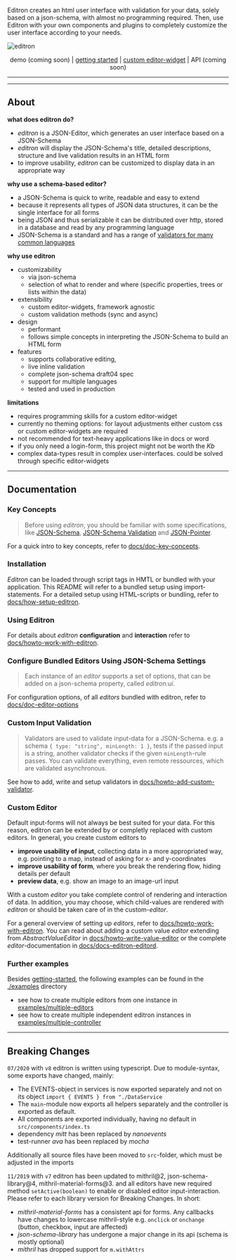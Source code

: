 Editron creates an html user interface with validation for your data, solely based on a json-schema, with almost no programming required. Then, use Editron with your own components and plugins to completely customize the user interface according to your needs.

![editron](./docs/images/logo.png)

<p align="center">
    demo (coming soon) | <a href="#user-content-getting-started">getting started</a> | <a href="#user-content-custom-editor-widget">custom editor-widget</a> | API (coming soon)
</p>

---
<!-- TOC start -->

<!-- TOC end -->


---
## About

**what does editron do?**
- _editron_ is a JSON-Editor, which generates an user interface based on a JSON-Schema
- _editron_ will display the JSON-Schema's title, detailed descriptions, structure and live validation results in an HTML form
- to improve usability, _editron_ can be customized to display data in an appropriate way

**why use a schema-based editor?**
- a JSON-Schema is quick to write, readable and easy to extend
- because it represents all types of JSON data structures, it can be the single interface for all forms
- being JSON and thus serializable it can be distributed over http, stored in a database and read by any programming language
- JSON-Schema is a standard and has a range of [validators for many common languages](https://json-schema.org/implementations.html#validators)

**why use editron**
- customizability
    - via json-schema
    - selection of what to render and where (specific properties, trees or lists within the data)
- extensibility
    - custom editor-widgets, framework agnostic
    - custom validation methods (sync and async)
- design
    - performant
    - follows simple concepts in interpreting the JSON-Schema to build an HTML form
- features
    - supports collaborative editing,
    - live inline validation
    - complete json-schema draft04 spec
    - support for multiple languages
    - tested and used in production

**limitations**
- requires programming skills for a custom editor-widget
- currently no theming options: for layout adjustments either custom css or custom editor-widgets are required
- not recommended for text-heavy applications like in docs or word
- if you only need a login-form, this project might not be worth the _Kb_
- complex data-types result in complex user-interfaces. could be solved through specific editor-widgets

<!--
### demos
-  @todo setup github.io page
-  @todo website demonstrating custom-editors, live schema modification and selection of schema examples
-  example with default types like select
-->


---
## Documentation


### Key Concepts
> Before using _editron_, you should be familiar with some specifications, like [JSON-Schema](https://json-schema.org/), [JSON-Schema Validation](https://json-schema.org/latest/json-schema-validation.html) and [JSON-Pointer](https://tools.ietf.org/html/rfc6901).

For a quick intro to key concepts, refer to [docs/doc-key-concepts](./docs/doc-key-concepts.md).


### Installation

_Editron_ can be loaded through script tags in HMTL or bundled with your application. This README will refer to a bundled setup using import-statements. For a detailed setup using HTML-scripts or bundling, refer to [docs/how-setup-editron](./docs/howto-setup-editron.md).


### Using Editron

For details about _editron_ **configuration** and **interaction** refer to [docs/howto-work-with-editron](./docs/howto-work-with-editron.md).


### Configure Bundled Editors Using JSON-Schema Settings
> Each instance of an _editor_ supports a set of options, that can be added on a json-schema property, called _editron:ui_.

For configuration options, of all _editors_ bundled with editron, refer to [docs/doc-editor-options](docs/doc-editor-options.mda)


### Custom Input Validation
> Validators are used to validate input-data for a JSON-Schema. e.g. a schema `{ type: "string", minLength: 1 }`, tests if the passed input is a string, another validator checks if the given `minLength`-rule passes. You can validate everything, even remote ressources, which are validated asynchronous.

See how to add, write and setup validators in [docs/howto-add-custom-validator](./docs/howto-add-custom-validator).


### Custom Editor

Default input-forms will not always be best suited for your data. For this reason, editron can be extended by or completly replaced with custom editors. In general, you create custom editors to 

- **improve usability of input**, collecting data in a more appropriated way, e.g. pointing to a map, instead of asking for x- and y-coordinates
- **improve usability of form**, where you break the rendering flow, hiding details per default
- **preview data**, e.g. show an image to an image-url input

With a custom _editor_ you take complete control of rendering and interaction of data. In addition, you may choose, which child-values are rendered with _editron_ or should be taken care of in the custom-_editor_.

For a general overview of setting up _editors_, refer to [docs/howto-work-with-editron](./docs/howto-work-with-editron.md). You can read about adding a custom value _editor_ extending from _AbstractValueEditor_ in [docs/howto-write-value-editor](howto-write-value-editor.md) or the complete _editor_-documentation in [docs/docs-editron-editord](./docs/docs-editron-editor.md).



### Further examples

Besides [getting-started](./examples/getting-started.html), the following examples can be found in the [./examples](./examples) directory

* see how to create multiple editors from one instance in [examples/multiple-editors](./examples/multiple-editors.html)
* see how to create multiple independent editron instances in [examples/multiple-controller](./examples/multiple-controller.html)


<!--
custom build
- npm i
- webpack build
- hello world
- linking editors

Quickstart and hack away (boilerplate)
- working example with editor testpage

Build setup (webpack)

Plugin editor

Guidelines
--->

---
## Breaking Changes

`07/2020` with `v8` editron is written using typescript. Due to module-syntax, some exports have changed, mainly:

- The EVENTS-object in services is now exported separately and not on its object `import { EVENTS } from "./DataService` 
- The `main`-module now exports all helpers separately and the controller is exported as default.
- All components are exported individually, having no default in `src/components/index.ts`
- dependency _mitt_ has been replaced by _nanoevents_
- test-runner _ava_ has been replaced by _mocha_

Additionally all source files have been moved to `src`-folder, which must be adjusted in the imports


`11/2019` with `v7` editron has been updated to mithril@2, json-schema-library@4, mithril-material-forms@3. and all editors have new required method `setActive(boolean)` to enable or disabled editor input-interaction. Please refer to each library version for Breaking Changes. In short:

- _mithril-material-forms_ has a consistent api for forms. Any callbacks have changes to lowercase mithril-style e.g. `onclick` or `onchange` (button, checkbox, input are affected)
- _json-schema-library_ has undergone a major change in its api (schema is mostly optional)
- _mithril_ has dropped support for `m.withAttrs`



